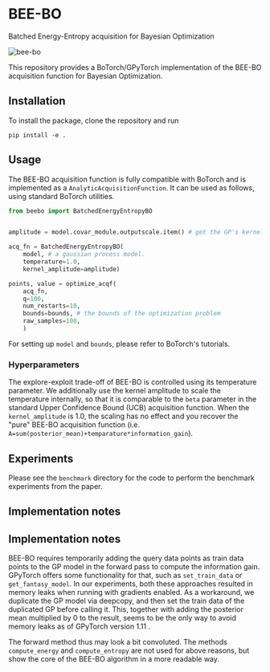 # BEE-BO
Batched Energy-Entropy acquisition for Bayesian Optimization


![bee-bo](https://github.com/fteufel/BEE-BO/assets/56223326/f179d070-b089-4aeb-b2ce-dce9020ed63a|width=100)


This repository provides a BoTorch/GPyTorch implementation of the BEE-BO acquisition function for Bayesian Optimization.


## Installation

To install the package, clone the repository and run

```
pip install -e .
```

## Usage

The BEE-BO acquisition function is fully compatible with BoTorch and is implemented as a `AnalyticAcquisitionFunction`. It can be used as follows, using standard BoTorch utilities. 

```python
from beebo import BatchedEnergyEntropyBO


amplitude = model.covar_module.outputscale.item() # get the GP's kernel amplitude

acq_fn = BatchedEnergyEntropyBO(
    model, # a gaussian process model.
    temperature=1.0, 
    kernel_amplitude=amplitude)

points, value = optimize_acqf(
    acq_fn, 
    q=100, 
    num_restarts=10, 
    bounds=bounds, # the bounds of the optimization problem
    raw_samples=100, 
    )
```
For setting up `model` and `bounds`, please refer to BoTorch's tutorials.

### Hyperparameters

The explore-exploit trade-off of BEE-BO is controlled using its temperature parameter. We additionally use the kernel amplitude to scale the temperature internally, so that it is comparable to the `beta` parameter in the standard Upper Confidence Bound (UCB) acquisition function. When the `kernel_amplitude` is 1.0, the scaling has no effect and you recover the "pure" BEE-BO acquisition function (i.e. `A=sum(posterior_mean)+temparature*information_gain`).


## Experiments

Please see the `benchmark` directory for the code to perform the benchmark experiments from the paper.

## Implementation notes

## Implementation notes

BEE-BO requires temporarily adding the query data points as train data points to the GP model in the forward pass to compute the information gain. GPyTorch offers some functionality for that, such as `set_train_data` or `get_fantasy_model`. In our experiments, both these approaches resulted in memory leaks when running with gradients enabled. As a workaround, we duplicate the GP model via deepcopy, and then set the train data of the duplicated GP before calling it. This, together with adding the posterior mean multiplied by 0 to the result, seems to be the only way to avoid memory leaks as of GPyTorch version 1.11 .

The forward method thus may look a bit convoluted. The methods `compute_energy` and `compute_entropy` are not used for above reasons, but show the core of the BEE-BO algorithm in a more readable way.